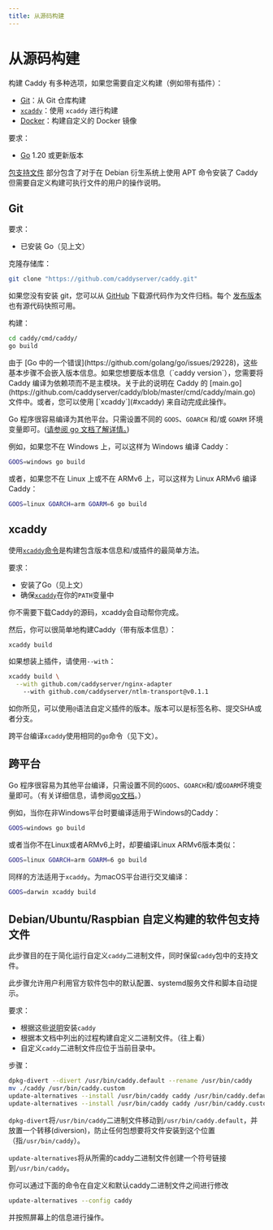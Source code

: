 ```yaml
---
title: 从源码构建
---
```


# 从源码构建

构建 Caddy 有多种选项，如果您需要自定义构建（例如带有插件）：
- [Git](#git)：从 Git 仓库构建
- [`xcaddy`](#xcaddy)：使用 `xcaddy` 进行构建
- [Docker](#docker)：构建自定义的 Docker 镜像

要求：
- [Go](https://golang.org/doc/install) 1.20 或更新版本

[包支持文件](#package-support-files-for-custom-builds-for-debianubunturaspbian) 部分包含了对于在 Debian 衍生系统上使用 APT 命令安装了 Caddy 但需要自定义构建可执行文件的用户的操作说明。

## Git

要求：

- 已安装 Go（见上文）

克隆存储库：

```bash
git clone "https://github.com/caddyserver/caddy.git"
```

如果您没有安装 git，您可以从 [GitHub](https://github.com/caddyserver/caddy) 下载源代码作为文件归档。每个 [发布版本](https://github.com/caddyserver/caddy/releases) 也有源代码快照可用。

构建：

```bash
cd caddy/cmd/caddy/
go build
```

<div class="tip" markdown="1">
由于 [Go 中的一个错误](https://github.com/golang/go/issues/29228)，这些基本步骤不会嵌入版本信息。如果您想要版本信息（`caddy version`），您需要将 Caddy 编译为依赖项而不是主模块。关于此的说明在 Caddy 的 [main.go](https://github.com/caddyserver/caddy/blob/master/cmd/caddy/main.go) 文件中。或者，您可以使用 [`xcaddy`](#xcaddy) 来自动完成此操作。
</div>

Go 程序很容易编译为其他平台。只需设置不同的 `GOOS`、`GOARCH` 和/或 `GOARM` 环境变量即可。([请参阅 go 文档了解详情。](https://golang.org/doc/install/source#environment))

例如，如果您不在 Windows 上，可以这样为 Windows 编译 Caddy：

```bash
GOOS=windows go build
```

或者，如果您不在 Linux 上或不在 ARMv6 上，可以这样为 Linux ARMv6 编译 Caddy：

```bash
GOOS=linux GOARCH=arm GOARM=6 go build
```

## xcaddy

使用[`xcaddy`命令](https://github.com/caddyserver/xcaddy)是构建包含版本信息和/或插件的最简单方法。

要求：

- 安装了Go（见上文）
- 确保[`xcaddy`](https://github.com/caddyserver/xcaddy/releases)在你的`PATH`变量中

你不需要下载Caddy的源码，xcaddy会自动帮你完成。

然后，你可以很简单地构建Caddy（带有版本信息）：

```bash
xcaddy build
```

如果想装上插件，请使用`--with`：

```bash
xcaddy build \
  --with github.com/caddyserver/nginx-adapter
	--with github.com/caddyserver/ntlm-transport@v0.1.1
```

如你所见，可以使用`@`语法自定义插件的版本。版本可以是标签名称、提交SHA或者分支。

跨平台编译`xcaddy`使用相同的`go`命令（见下文）。

## 跨平台

Go 程序很容易为其他平台编译，只需设置不同的`GOOS`、`GOARCH`和/或`GOARM`环境变量即可。（有关详细信息，请参阅[go文档](https://golang.org/doc/install/source#environment)。）

例如，当你在非Windows平台时要编译适用于Windows的Caddy：

```bash
GOOS=windows go build
```

或者当你不在Linux或者ARMv6上时，却要编译Linux ARMv6版本类似：
```bash
GOOS=linux GOARCH=arm GOARM=6 go build
```

同样的方法适用于`xcaddy`。为macOS平台进行交叉编译：

```bash
GOOS=darwin xcaddy build
```

## Debian/Ubuntu/Raspbian 自定义构建的软件包支持文件

此步骤目的在于简化运行自定义`caddy`二进制文件，同时保留`caddy`包中的支持文件。

此步骤允许用户利用官方软件包中的默认配置、systemd服务文件和脚本自动提示。

要求：

- 根据这些[说明](/docs/install#debian-ubuntu-raspbian)安装`caddy`
- 根据本文档中列出的过程构建自定义二进制文件。（往上看）
- 自定义`caddy`二进制文件应位于当前目录中。


步骤：

```bash
dpkg-divert --divert /usr/bin/caddy.default --rename /usr/bin/caddy
mv ./caddy /usr/bin/caddy.custom
update-alternatives --install /usr/bin/caddy caddy /usr/bin/caddy.default 10
update-alternatives --install /usr/bin/caddy caddy /usr/bin/caddy.custom 50
```

`dpkg-divert`将`/usr/bin/caddy`二进制文件移动到`/usr/bin/caddy.default`，并放置一个转移(diversion)，防止任何包想要将文件安装到这个位置（指`/usr/bin/caddy`）。

`update-alternatives`将从所需的caddy二进制文件创建一个符号链接到`/usr/bin/caddy`。

你可以通过下面的命令在自定义和默认caddy二进制文件之间进行修改

```bash
update-alternatives --config caddy
```

并按照屏幕上的信息进行操作。
